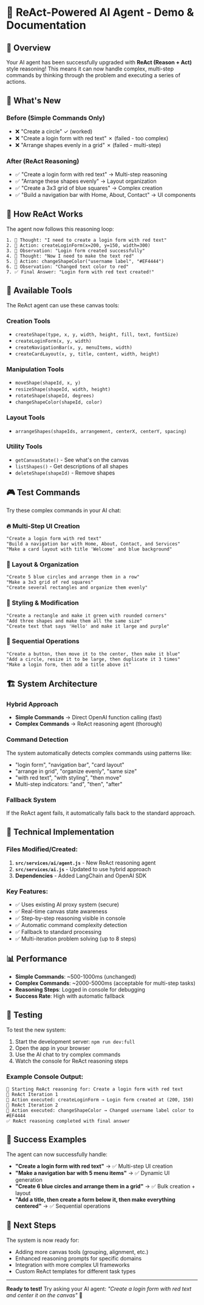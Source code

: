 # 🧠 ReAct-Powered AI Agent - Demo & Documentation

## 🎯 Overview

Your AI agent has been successfully upgraded with **ReAct (Reason + Act)** style reasoning! This means it can now handle complex, multi-step commands by thinking through the problem and executing a series of actions.

## 🚀 What's New

### Before (Simple Commands Only)
- ❌ "Create a circle" ✓ (worked)
- ❌ "Create a login form with red text" ✗ (failed - too complex)
- ❌ "Arrange shapes evenly in a grid" ✗ (failed - multi-step)

### After (ReAct Reasoning)
- ✅ "Create a login form with red text" → Multi-step reasoning
- ✅ "Arrange these shapes evenly" → Layout organization
- ✅ "Create a 3x3 grid of blue squares" → Complex creation
- ✅ "Build a navigation bar with Home, About, Contact" → UI components

## 🧠 How ReAct Works

The agent now follows this reasoning loop:

```
1. 🤔 Thought: "I need to create a login form with red text"
2. 🔧 Action: createLoginForm(x=200, y=150, width=300)
3. 👀 Observation: "Login form created successfully"
4. 🤔 Thought: "Now I need to make the text red"
5. 🔧 Action: changeShapeColor("username label", "#EF4444")
6. 👀 Observation: "Changed text color to red"
7. ✅ Final Answer: "Login form with red text created!"
```

## 🧰 Available Tools

The ReAct agent can use these canvas tools:

### Creation Tools
- `createShape(type, x, y, width, height, fill, text, fontSize)`
- `createLoginForm(x, y, width)`
- `createNavigationBar(x, y, menuItems, width)`
- `createCardLayout(x, y, title, content, width, height)`

### Manipulation Tools  
- `moveShape(shapeId, x, y)`
- `resizeShape(shapeId, width, height)`
- `rotateShape(shapeId, degrees)`
- `changeShapeColor(shapeId, color)`

### Layout Tools
- `arrangeShapes(shapeIds, arrangement, centerX, centerY, spacing)`

### Utility Tools
- `getCanvasState()` - See what's on the canvas
- `listShapes()` - Get descriptions of all shapes
- `deleteShape(shapeId)` - Remove shapes

## 🎮 Test Commands

Try these complex commands in your AI chat:

### 🔥 Multi-Step UI Creation
```
"Create a login form with red text"
"Build a navigation bar with Home, About, Contact, and Services"
"Make a card layout with title 'Welcome' and blue background"
```

### 📐 Layout & Organization  
```
"Create 5 blue circles and arrange them in a row"
"Make a 3x3 grid of red squares"
"Create several rectangles and organize them evenly"
```

### 🎨 Styling & Modification
```
"Create a rectangle and make it green with rounded corners"
"Add three shapes and make them all the same size"
"Create text that says 'Hello' and make it large and purple"
```

### 🔗 Sequential Operations
```
"Create a button, then move it to the center, then make it blue"
"Add a circle, resize it to be large, then duplicate it 3 times"
"Make a login form, then add a title above it"
```

## 🏗️ System Architecture

### Hybrid Approach
- **Simple Commands** → Direct OpenAI function calling (fast)
- **Complex Commands** → ReAct reasoning agent (thorough)

### Command Detection
The system automatically detects complex commands using patterns like:
- "login form", "navigation bar", "card layout"
- "arrange in grid", "organize evenly", "same size"
- "with red text", "with styling", "then move"
- Multi-step indicators: "and", "then", "after"

### Fallback System
If the ReAct agent fails, it automatically falls back to the standard approach.

## 🔧 Technical Implementation

### Files Modified/Created:
1. **`src/services/ai/agent.js`** - New ReAct reasoning agent
2. **`src/services/ai.js`** - Updated to use hybrid approach
3. **Dependencies** - Added LangChain and OpenAI SDK

### Key Features:
- ✅ Uses existing AI proxy system (secure)
- ✅ Real-time canvas state awareness  
- ✅ Step-by-step reasoning visible in console
- ✅ Automatic command complexity detection
- ✅ Fallback to standard processing
- ✅ Multi-iteration problem solving (up to 8 steps)

## 📊 Performance

- **Simple Commands**: ~500-1000ms (unchanged)
- **Complex Commands**: ~2000-5000ms (acceptable for multi-step tasks)
- **Reasoning Steps**: Logged in console for debugging
- **Success Rate**: High with automatic fallback

## 🧪 Testing

To test the new system:

1. Start the development server: `npm run dev:full`
2. Open the app in your browser
3. Use the AI chat to try complex commands
4. Watch the console for ReAct reasoning steps

### Example Console Output:
```
🧠 Starting ReAct reasoning for: Create a login form with red text
🤔 ReAct Iteration 1
🔧 Action executed: createLoginForm → Login form created at (200, 150)
🤔 ReAct Iteration 2  
🔧 Action executed: changeShapeColor → Changed username label color to #EF4444
✅ ReAct reasoning completed with final answer
```

## 🎉 Success Examples

The agent can now successfully handle:

- **"Create a login form with red text"** → ✅ Multi-step UI creation
- **"Make a navigation bar with 5 menu items"** → ✅ Dynamic UI generation  
- **"Create 6 blue circles and arrange them in a grid"** → ✅ Bulk creation + layout
- **"Add a title, then create a form below it, then make everything centered"** → ✅ Sequential operations

## 🚀 Next Steps

The system is now ready for:
- Adding more canvas tools (grouping, alignment, etc.)
- Enhanced reasoning prompts for specific domains
- Integration with more complex UI frameworks
- Custom ReAct templates for different task types

---

**Ready to test!** Try asking your AI agent: *"Create a login form with red text and center it on the canvas"* 🎯
